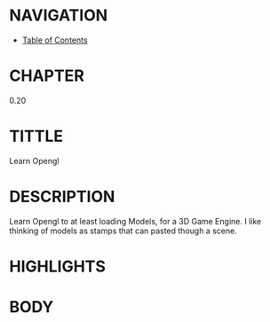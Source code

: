 # NAVIGATION
- [Table of Contents](../Table_of_Contents.md)

# CHAPTER
0.20

# TITTLE
Learn Opengl

# DESCRIPTION
Learn Opengl to at least loading Models, for a 3D Game Engine. I like thinking of models as stamps that can pasted though a scene.

# HIGHLIGHTS


# BODY
